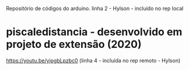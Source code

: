 Repositório de códigos do arduino.
linha 2 - Hylson - incluído no rep local
# piscaledistancia - desenvolvido em projeto de extensão (2020)
https://youtu.be/yipgbLpzbc0 (linha 4 - incluída no rep remoto - Hylson)
